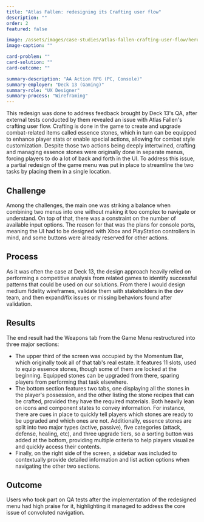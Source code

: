 ```yaml
---
title: "Atlas Fallen: redesigning its Crafting user flow"
description: ""
order: 2
featured: false

image: /assets/images/case-studies/atlas-fallen-crafting-user-flow/hero.jpg
image-caption: ""

card-problem: ""
card-solution: ""
card-outcome: ""

summary-description: "AA Action RPG (PC, Console)"
summary-employer: "Deck 13 (Gaming)"
summary-role: "UX Designer"
summary-process: "Wireframing"
---
```


This redesign was done to address feedback brought by Deck 13's QA, after external tests conducted by them revealed an issue with Atlas Fallen's crafting user flow. Crafting is done in the game to create and upgrade combat-related items called essence stones, which in turn can be equipped to enhance player stats or enable special actions, allowing for combat style customization. Despite those two actions being deeply intertwined, crafting and managing essence stones were originally done in separate menus, forcing players to do a lot of back and forth in the UI. To address this issue, a partial redesign of the game menu was put in place to streamline the two tasks by placing them in a single location.

## Challenge

Among the challenges, the main one was striking a balance when combining two menus into one without making it too complex to navigate or understand. On top of that, there was a constraint on the number of available input options. The reason for that was the plans for console ports, meaning the UI had to be designed with Xbox and PlayStation controllers in mind, and some buttons were already reserved for other actions.

## Process

As it was often the case at Deck 13, the design approach heavily relied on performing a competitive analysis from related games to identify successful patterns that could be used on our solutions. From there I would design medium fidelity wireframes, validate them with stakeholders in the dev team, and then expand/fix issues or missing behaviors found after validation. 

## Results

The end result had the Weapons tab from the Game Menu restructured into three major sections:

* The upper third of the screen was occupied by the Momentum Bar, which originally took all of that tab's real estate. It features 11 slots, used to equip essence stones, though some of them are locked at the beginning. Equipped stones can be upgraded from there, sparing players from performing that task elsewhere.
* The bottom section features two tabs, one displaying all the stones in the player's possession, and the other listing the stone recipes that can be crafted, provided they have the required materials. Both heavily lean on icons and component states to convey information. For instance, there are cues in place to quickly tell players which stones are ready to be upgraded and which ones are not. Additionally, essence stones are split into two major types (active, passive), five categories (attack, defense, healing, etc), and three upgrade tiers, so a sorting button was added at the bottom, providing multiple criteria to help players visualize and quickly access their contents.
* Finally, on the right side of the screen, a sidebar was included to contextually provide detailed information and list action options when navigating the other two sections.

## Outcome

Users who took part on QA tests after the implementation of the redesigned menu had high praise for it, highlighting it managed to address the core issue of convoluted navigation.

